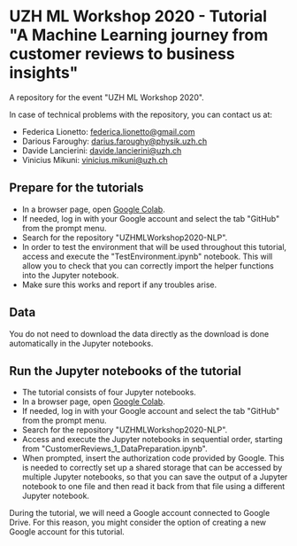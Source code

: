 # UZH ML Workshop 2020 - Tutorial "A Machine Learning journey from customer reviews to business insights"
A repository for the event "UZH ML Workshop 2020".

In case of technical problems with the repository, you can contact us at:
 - Federica Lionetto: federica.lionetto@gmail.com
 - Darious Faroughy: darius.faroughy@physik.uzh.ch
 - Davide Lancierini: davide.lancierini@uzh.ch
 - Vinicius Mikuni: vinicius.mikuni@uzh.ch
 
## Prepare for the tutorials

 - In a browser page, open [Google Colab](https://colab.research.google.com/).
 - If needed, log in with your Google account and select the tab "GitHub" from the prompt menu. 
 - Search for the repository "UZHMLWorkshop2020-NLP".
 - In order to test the environment that will be used throughout this tutorial, access and execute the "TestEnvironment.ipynb" notebook.
   This will allow you to check that you can correctly import the helper functions into the Jupyter notebook.
 - Make sure this works and report if any troubles arise.

## Data

You do not need to download the data directly as the download is done automatically in the Jupyter notebooks.

## Run the Jupyter notebooks of the tutorial

- The tutorial consists of four Jupyter notebooks.
- In a browser page, open [Google Colab](https://colab.research.google.com/).
- If needed, log in with your Google account and select the tab "GitHub" from the prompt menu. 
- Search for the repository "UZHMLWorkshop2020-NLP".
- Access and execute the Jupyter notebooks in sequential order, starting from "CustomerReviews_1_DataPreparation.ipynb". 
- When prompted, insert the authorization code provided by Google. This is needed to correctly set up a shared storage that can be accessed by multiple Jupyter notebooks, so that you can save the output of a Jupyter notebook to one file and then read it back from that file using a different Jupyter notebook.

During the tutorial, we will need a Google account connected to Google Drive. For this reason, you might consider the option of creating a new Google account for this tutorial.
